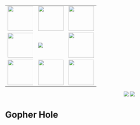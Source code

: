 <div style="width: 800px">
    <table border="0" style="width: 50%" align="center">
      <tr>
        <td><img src="https://img1.github.io/tmp/1.jpg" height="80" width="82"></td>
        <td><img src="https://img1.github.io/tmp/2.jpg" height="80" width="82"></td>
        <td><img src="https://img1.github.io/tmp/3.jpg" height="80" width="82"></td>
      </tr>
      <tr>
        <td><img src="https://img1.github.io/tmp/4.jpg" height="80" width="82"></td>
        <td><img src="https://img.shields.io/github/stars/coredumptoday/gopherhole.svg?style=social"></td>
        <td><img src="https://img1.github.io/tmp/6.jpg" height="82" width="82"></td>
      </tr>
       <tr>
        <td><img src="https://img1.github.io/tmp/7.jpg" height="82" width="82"></td>
        <td><img src="https://img1.github.io/tmp/8.jpg" height="82" width="82"></td>
        <td><img src="https://img1.github.io/tmp/9.jpg" height="82" width="82"></td>
      </tr>
    </table>
    <p align="center">
        <img src="https://img.shields.io/badge/Language-Golang-brightred.svg" /> 
        <img src="https://img.shields.io/badge/学习方式-在线阅读-brightgreen.svg" />
    </p>
</div>

# Gopher Hole
